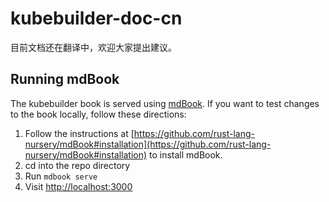 # kubebuilder-doc-cn

目前文档还在翻译中，欢迎大家提出建议。

## Running mdBook

The kubebuilder book is served using [mdBook](https://github.com/rust-lang-nursery/mdBook). If you want to test changes to the book locally, follow these directions:

1. Follow the instructions at [https://github.com/rust-lang-nursery/mdBook#installation](https://github.com/rust-lang-nursery/mdBook#installation) to
  install mdBook.
1. cd into the repo directory
1. Run `mdbook serve`
1. Visit [http://localhost:3000](http://localhost:3000)